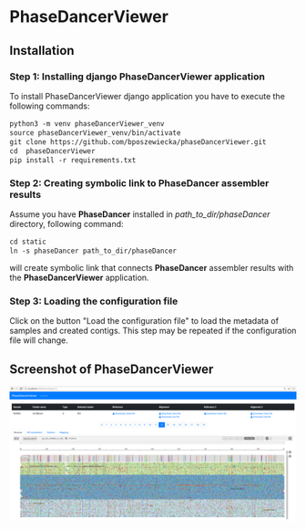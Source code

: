 # PhaseDancerViewer

##  Installation

### Step 1: Installing django PhaseDancerViewer application

To install PhaseDancerViewer django application you have to execute the following commands:

```
python3 -m venv phaseDancerViewer_venv
source phaseDancerViewer_venv/bin/activate
git clone https://github.com/bposzewiecka/phaseDancerViewer.git
cd  phaseDancerViewer
pip install -r requirements.txt
```

### Step 2: Creating symbolic link to PhaseDancer assembler results

Assume you have **PhaseDancer** installed in *path_to_dir/phaseDancer* directory, following command:

```
cd static
ln -s phaseDancer path_to_dir/phaseDancer
```

will create symbolic link that connects **PhaseDancer** assembler results with the **PhaseDancerViewer** application.

### Step 3: Loading the configuration file

Click on the button "Load the configuration file" to load the metadata of samples and created contigs.
This step may be repeated if the configuration file will change.


## Screenshot of PhaseDancerViewer

![Image PhaseDancerViewer application](/phaseDancerViewer.png?raw=true "PhaseDancerViewer application")

